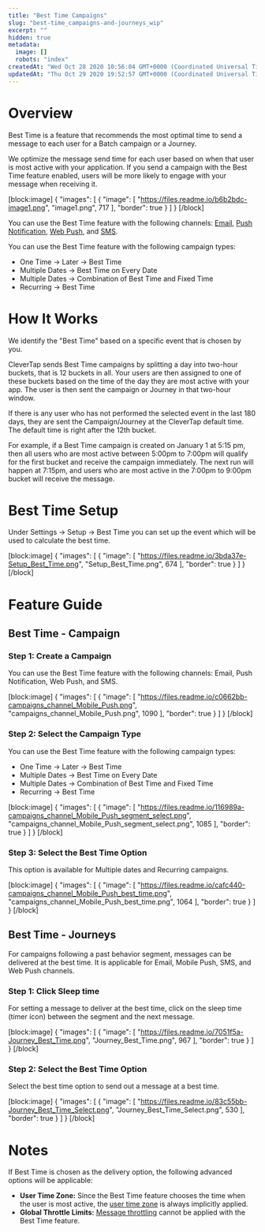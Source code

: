 ```yaml
---
title: "Best Time Campaigns"
slug: "best-time_campaigns-and-journeys_wip"
excerpt: ""
hidden: true
metadata: 
  image: []
  robots: "index"
createdAt: "Wed Oct 28 2020 10:56:04 GMT+0000 (Coordinated Universal Time)"
updatedAt: "Thu Oct 29 2020 19:52:57 GMT+0000 (Coordinated Universal Time)"
---
```

# Overview

Best Time is a feature that recommends the most optimal time to send a message to each user for a Batch campaign or a Journey. 

We optimize the message send time for each user based on when that user is most active with your application. If you send a campaign with the Best Time feature enabled, users will be more likely to engage with your message when receiving it.

[block:image]
{
  "images": [
    {
      "image": [
        "https://files.readme.io/b6b2bdc-image1.png",
        "image1.png",
        717
      ],
      "border": true
    }
  ]
}
[/block]


You can use the Best Time feature with the following channels: [Email](doc:email), [Push Notification](doc:push), [Web Push](doc:web-push), and [SMS](doc:sms).

You can use the Best Time feature with the following campaign types:

- One Time → Later → Best Time
- Multiple Dates → Best Time on Every Date
- Multiple Dates → Combination of Best Time and Fixed Time
- Recurring -> Best Time

# How It Works

We identify the "Best Time" based on a specific event that is chosen by you.

CleverTap sends Best Time campaigns by splitting a day into two-hour buckets, that is 12 buckets in all. Your users are then assigned to one of these buckets based on the time of the day they are most active with your app. The user is then sent the campaign or Journey in that two-hour window.

If there is any user who has not performed the selected event in the last 180 days, they are sent the Campaign/Journey at the CleverTap default time. The default time is right after the 12th bucket.

For example, if a Best Time campaign is created on January 1 at 5:15 pm, then all users who are most active between 5:00pm to 7:00pm will qualify for the first bucket and receive the campaign immediately. The next run will happen at 7:15pm, and users who are most active in the 7:00pm to 9:00pm bucket will receive the message. 

# Best Time Setup

Under Settings -> Setup -> Best Time you can set up the event which will be used to calculate the best time. 

[block:image]
{
  "images": [
    {
      "image": [
        "https://files.readme.io/3bda37e-Setup_Best_Time.png",
        "Setup_Best_Time.png",
        674
      ],
      "border": true
    }
  ]
}
[/block]


# Feature Guide

## Best Time - Campaign

### Step 1: Create a Campaign

You can use the Best Time feature with the following channels: Email, Push Notification, Web Push, and SMS.

[block:image]
{
  "images": [
    {
      "image": [
        "https://files.readme.io/c0662bb-campaigns_channel_Mobile_Push.png",
        "campaigns_channel_Mobile_Push.png",
        1090
      ],
      "border": true
    }
  ]
}
[/block]


### Step 2: Select the Campaign Type

You can use the Best Time feature with the following campaign types:

- One Time → Later → Best Time
- Multiple Dates → Best Time on Every Date
- Multiple Dates → Combination of Best Time and Fixed Time
- Recurring -> Best Time

[block:image]
{
  "images": [
    {
      "image": [
        "https://files.readme.io/116989a-campaigns_channel_Mobile_Push_segment_select.png",
        "campaigns_channel_Mobile_Push_segment_select.png",
        1085
      ],
      "border": true
    }
  ]
}
[/block]


### Step 3: Select the Best Time Option

This option is available for Multiple dates and Recurring campaigns. 

[block:image]
{
  "images": [
    {
      "image": [
        "https://files.readme.io/cafc440-campaigns_channel_Mobile_Push_best_time.png",
        "campaigns_channel_Mobile_Push_best_time.png",
        1064
      ],
      "border": true
    }
  ]
}
[/block]


## Best Time - Journeys

For campaigns following a past behavior segment, messages can be delivered at the best time. It is applicable for Email, Mobile Push, SMS, and Web Push channels. 

### Step 1: Click Sleep time

For setting a message to deliver at the best time, click on the sleep time (timer icon) between the segment and the next message.

[block:image]
{
  "images": [
    {
      "image": [
        "https://files.readme.io/7051f5a-Journey_Best_Time.png",
        "Journey_Best_Time.png",
        967
      ],
      "border": true
    }
  ]
}
[/block]


### Step 2: Select the Best Time Option

Select the best time option to send out a message at a best time. 

[block:image]
{
  "images": [
    {
      "image": [
        "https://files.readme.io/83c55bb-Journey_Best_Time_Select.png",
        "Journey_Best_Time_Select.png",
        530
      ],
      "border": true
    }
  ]
}
[/block]


# Notes

If Best Time is chosen as the delivery option, the following advanced options will be applicable:

- **User Time Zone:** Since the Best Time feature chooses the time when the user is most active, the [user time zone](https://docs.clevertap.com/docs/notification-delivery-options#section-delivery-in-user-s-timezone) is always implicitly applied.
- **Global Throttle Limits:** [Message throttling](https://docs.clevertap.com/v1.0/docs/notification-delivery-options#section-message-frequency-caps) cannot be applied with the Best Time feature.
